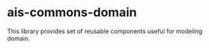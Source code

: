 ais-commons-domain
==================

This library provides set of reusable components useful for modeling domain.